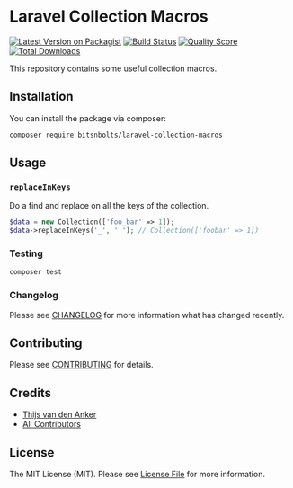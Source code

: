 # Laravel Collection Macros

[![Latest Version on Packagist](https://img.shields.io/packagist/v/bitsnbolts/laravel-collection-macros.svg?style=flat-square)](https://packagist.org/packages/bitsnbolts/laravel-collection-macros)
[![Build Status](https://img.shields.io/travis/com/bitsnbolts/laravel-collection-macros/master.svg?style=flat-square)](https://travis-ci.org/bitsnbolts/laravel-collection-macros)
[![Quality Score](https://img.shields.io/scrutinizer/g/bitsnbolts/laravel-collection-macros.svg?style=flat-square)](https://scrutinizer-ci.com/g/bitsnbolts/laravel-collection-macros)
[![Total Downloads](https://img.shields.io/packagist/dt/bitsnbolts/laravel-collection-macros.svg?style=flat-square)](https://packagist.org/packages/bitsnbolts/laravel-collection-macros)

This repository contains some useful collection macros.

## Installation

You can install the package via composer:

```bash
composer require bitsnbolts/laravel-collection-macros
```

## Usage
### `replaceInKeys`

Do a find and replace on all the keys of the collection.

```php
$data = new Collection(['foo_bar' => 1]);
$data->replaceInKeys('_', ' '); // Collection(['foobar' => 1])
```

### Testing

``` bash
composer test
```

### Changelog

Please see [CHANGELOG](CHANGELOG.md) for more information what has changed recently.

## Contributing

Please see [CONTRIBUTING](CONTRIBUTING.md) for details.

## Credits

- [Thijs van den Anker](https://github.com/thijsvdanker)
- [All Contributors](../../contributors)

## License

The MIT License (MIT). Please see [License File](LICENSE.md) for more information.
